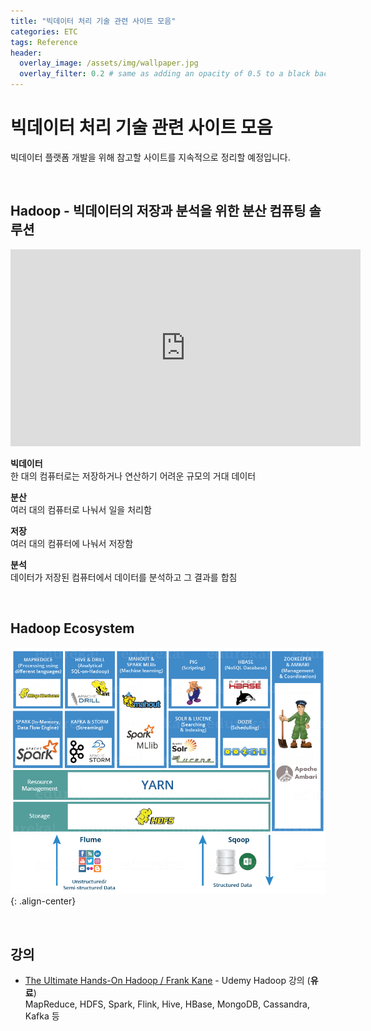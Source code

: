 ```yaml
---
title: "빅데이터 처리 기술 관련 사이트 모음"
categories: ETC
tags: Reference
header:
  overlay_image: /assets/img/wallpaper.jpg
  overlay_filter: 0.2 # same as adding an opacity of 0.5 to a black background
---
```


# 빅데이터 처리 기술 관련 사이트 모음

빅데이터 플랫폼 개발을 위해 참고할 사이트를 지속적으로 정리할 예정입니다.

<br>

## Hadoop - 빅데이터의 저장과 분석을 위한 분산 컴퓨팅 솔루션

<iframe width="560" height="315" src="https://www.youtube.com/embed/HCR1ILMROfI" frameborder="0" allow="accelerometer; autoplay; encrypted-media; gyroscope; picture-in-picture" allowfullscreen></iframe>

**빅데이터**  
한 대의 컴퓨터로는 저장하거나 연산하기 어려운 규모의 거대 데이터

**분산**  
여러 대의 컴퓨터로 나눠서 일을 처리함

**저장**  
여러 대의 컴퓨터에 나눠서 저장함

**분석**  
데이터가 저장된 컴퓨터에서 데이터를 분석하고 그 결과를 합침

<br>

## Hadoop Ecosystem

![PNG](/assets/img/post_img/2019-12-18-bigdata_sites/img_01.png){: .align-center}

<br>

## 강의

- [The Ultimate Hands-On Hadoop / Frank Kane](https://www.udemy.com/course/the-ultimate-hands-on-hadoop-tame-your-big-data/) - Udemy Hadoop 강의 (**유료**)  
MapReduce, HDFS, Spark, Flink, Hive, HBase, MongoDB, Cassandra, Kafka 등
